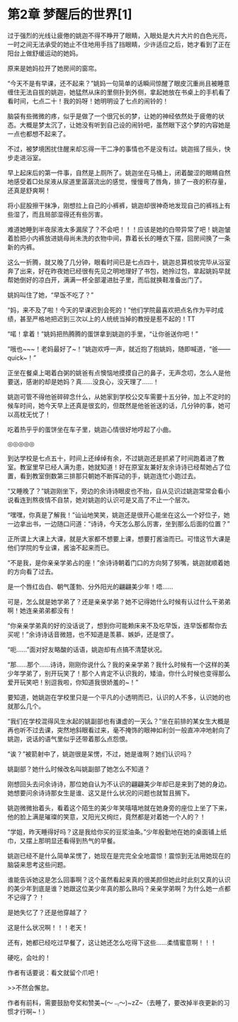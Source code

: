 # 第2章 梦醒后的世界[1]

过于强烈的光线让疲倦的姚迦不得不睁开了眼睛，入眼处是大片大片的白色光亮，一时之间无法承受的她止不住地用手挡了挡眼睛，少许适应之后，她才看到了正在阳台上做舒缓运动的她妈。

原来是她妈拉开了她房间的窗帘。

“今天不是有早课，还不起来？”姚妈一句简单的话瞬间惊醒了眼皮沉重尚且被睡意缠住无法自拔的姚迦，她猛然从床的里侧扑到外侧，拿起她放在书桌上的手机看了看时间，七点二十！我的妈呀！她明明设了七点的闹铃的！

脑袋有些微微的疼，似乎是做了一个很冗长的梦，让她的神经依然处于疲倦的状态。大概是梦太沉了，让她没有听到自己设的闹铃吧，虽然眼下这个梦的内容她是一点也都想不起来了。

不过，被梦境困扰住醒来却忘得一干二净的事情也不是没有过。姚迦摇了摇头，快步走进浴室。

早上起床后的第一件事，自然是上厕所了。姚迦坐在马桶上，闭着酸涩的眼睛自然地感受着□处尿液从尿道里潺潺流出的感觉，慢慢弯了唇角，排了一夜的积存量，还真是舒爽啊！

将小屁股擦干抹净，刚想拉上自己的小裤裤，姚迦却很神奇地发现自己的裤裆上有些湿了，而且局部湿得还有些厉害。

难道她睡到半夜尿液太多漏尿了？不会吧！！！应该是她的白带异常了吧！姚迦皱着脸把小内裤放进姚母尚未洗的衣物中间，靠着长长的睡衣下摆，回房间换了一条新的内裤。

这么一折腾，就又晚了几分钟，眼看时间已是七点四十，姚迦总算梳妆完毕从浴室奔了出来，好在昨夜她已经很有先见之明地理好了书包，她拎过包，拿起姚妈早就帮她倒好的凉白开，满满一杯全部灌进肚子里，而后就换鞋准备出门了。

姚妈叫住了她，“早饭不吃了？”

“妈，来不及了啦！今天的早课迟到会死的！”他们学院最喜欢把点名作为平时成绩，甚至严格地把迟到三次以上的人统统当掉的教授是惹不起的！TT

“喏！拿着！”姚妈把热腾腾的蛋饼拿到姚迦的手里，“让你爸送你吧！”

“哦也~~~！老妈最好了~！”姚迦欢呼一声，就近抱了抱姚妈，随即喊道，“爸——quick~！”

正坐在餐桌上喝着白粥的姚爸有点懊恼地摸摸自己的鼻子，无声念叨，怎么人是他要送，感谢的却是她妈？真……没良心，没天理了……！

姚迦可管不得他爸碎碎念什么，从她家到学校公交车需要十五分钟，加上不定时的候车时间，她今天早上还真是很玄的，但既然是他爸爸送的话，几分钟的事，她可以高枕无忧了！

吃着热乎乎的蛋饼坐在车子里，姚迦心情很好地哼起了小曲。

◎◎◎◎◎

到达学校是七点五十，时间上还绰绰有余，不过姚迦还是抓紧了时间跑着进了教室。教室里早已经人满为患，她就知道！好在原室友兼好友余诗诗已经帮她占了位置，看到教室倒数第三排那只朝她不断挥动的手，姚迦连忙小跑过去。

“又睡晚了？”姚迦刚坐下，旁边的余诗诗眼皮也不抬，自从见识过姚迦常常会看小说看连到熬夜情不自禁，她对姚迦的认识可是又高了不止一个层次。

“嘿嘿，你真是了解我！”讪讪地笑笑，姚迦还是很开心能坐在这么一个好位子，她一边拿出书，一边随口问道：“诗诗，今天怎么那么厉害，坐到那么后面的位置？”

正所谓上大课上大课，就是大家都不想要上课，想要打酱油而已。可惜这节大课是他们学院的专业课，酱油不起来而已。

“不是我，是你亲亲学弟占的座！”余诗诗朝着门口的方向努了努嘴，姚迦就顺着她的方向看了过去。

是一个唇红齿白、朝气蓬勃、分外阳光的翩翩美少年！唔……

可是，怎么就是她学弟了？还是亲亲学弟？她不记得她什么时候有认过什么干弟弟啊！她连亲弟弟都没有！

“你亲亲学弟真的好的没话说了，想到你可能赖床来不及吃早饭，连早饭都帮你去买呢！”余诗诗话音微翘，也不知道是羡慕、嫉妒，还是恨了。

“呃……”面对好友略酸的话语，姚迦却有点搞不清楚状况。

“那……那个……诗诗，刚刚你说什么？我的亲亲学弟？我什么时候有一个这样的美少年学弟了，别开玩笑了！那个人肯定不认识我的，矮油，你什么时候也变得那么爱开玩笑吧！别逗我啦，你知道我很娇羞的~！”

要知道，她姚迦在学校里只是一个平凡的小透明而已，认识的人不多，认识她的也就那么几个。

“我们在学校混得风生水起的姚副部也有谦虚的一天么？”坐在前排的某女生大概是再也听不过去课，突然地斜眼看过来，毫不掩饰的眼神如利剑一般直冲冲地射向了姚迦，说话的语气里似乎还带着那么点怨恨。

“诶？”被箭射中了，姚迦很是呆愣，不过，她是谁啊？她们认识吗？

姚副部？她什么时候改名叫姚副部了她怎么不知道？

刚想回头去问余诗诗，那位她自认为不认识的翩翩美少年却已是来到了她的身边。她想要问余诗诗那女生是谁、这又是什么状况的问题也就暂且搁下。

姚迦微微抬着头，看着这个陌生的美少年笑嘻嘻地就在她身旁的座位上坐了下来，他的脸上满是璀璨的笑意，又阳光又绚烂，竟然都是对着她一个人的？！

“学姐，昨天睡得好吗？这是我给你买的豆浆油条。”少年殷勤地在她的桌面铺上纸巾，又摆上那明显还看得到热气的早餐。

姚迦已经不是什么简单呆愣了，她现在是完完全全地震惊！震惊到无法用她现在的脑袋来思考这些问题。

谁能告诉她这是怎么回事啊？这个虽然看起来真的很美颜但她此时此刻又真的认识的美少年到底是谁？她跟这位美少年真的那么熟吗？亲亲学弟啊？为什么她一点都不记得了？！

是她失忆了？还是他穿越了？

这是什么状况啊！！！老天！

还有，她都已经吃过早餐了，这让她还怎么吃得下这些……柔情蜜意啊！！！

硬吃，会吐的！

作者有话要说：看文就留个爪吧！

\>>不然会懈怠。

作者有前科，需要鼓励夸奖和赞美\~(～﹃～)\~zZ\~（去睡了，要改掉半夜更新的习惯才行啊~！）
